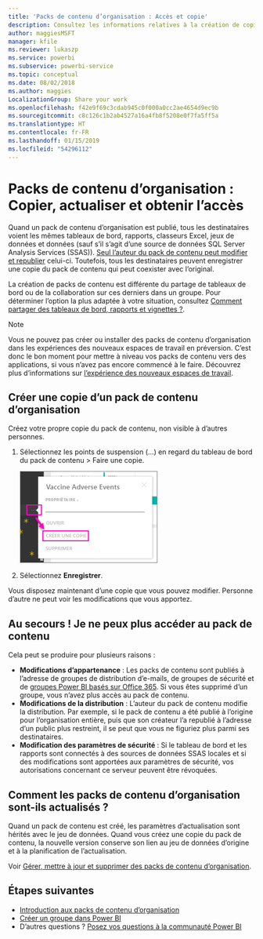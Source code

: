 ```yaml
---
title: 'Packs de contenu d’organisation : Accès et copie'
description: Consultez les informations relatives à la création de copies de packs de contenu d’organisation et à la résolution des problèmes d’accès à ces derniers dans Power BI
author: maggiesMSFT
manager: kfile
ms.reviewer: lukaszp
ms.service: powerbi
ms.subservice: powerbi-service
ms.topic: conceptual
ms.date: 08/02/2018
ms.author: maggies
LocalizationGroup: Share your work
ms.openlocfilehash: f42e9f69c3cdab945c0f000a0cc2ae4654d9ec9b
ms.sourcegitcommit: c8c126c1b2ab4527a16a4fb8f5208e0f7fa5ff5a
ms.translationtype: HT
ms.contentlocale: fr-FR
ms.lasthandoff: 01/15/2019
ms.locfileid: "54296112"
---
```

# <a name="organizational-content-packs-copy-refresh-and-get-access"></a>Packs de contenu d’organisation : Copier, actualiser et obtenir l’accès

Quand un pack de contenu d’organisation est publié, tous les destinataires voient les mêmes tableaux de bord, rapports, classeurs Excel, jeux de données et données (sauf s’il s’agit d’une source de données SQL Server Analysis Services (SSAS)).  [Seul l’auteur du pack de contenu peut modifier et republier](service-organizational-content-pack-manage-update-delete.md) celui-ci.  Toutefois, tous les destinataires peuvent enregistrer une copie du pack de contenu qui peut coexister avec l’original.

La création de packs de contenu est différente du partage de tableaux de bord ou de la collaboration sur ces derniers dans un groupe. Pour déterminer l’option la plus adaptée à votre situation, consultez [Comment partager des tableaux de bord, rapports et vignettes ?](service-how-to-collaborate-distribute-dashboards-reports.md).

> [!NOTE]
> Vous ne pouvez pas créer ou installer des packs de contenu d’organisation dans les expériences des nouveaux espaces de travail en préversion. C’est donc le bon moment pour mettre à niveau vos packs de contenu vers des applications, si vous n’avez pas encore commencé à le faire. Découvrez plus d’informations sur [l’expérience des nouveaux espaces de travail](service-create-the-new-workspaces.md).
> 

## <a name="create-a-copy-of-an-organizational-content-pack"></a>Créer une copie d’un pack de contenu d’organisation
Créez votre propre copie du pack de contenu, non visible à d’autres personnes.

1. Sélectionnez les points de suspension (...) en regard du tableau de bord du pack de contenu > Faire une copie.
   
    ![](media/service-organizational-content-pack-copy-refresh-access/power-bi-create-copy-organizational-content-pack.png)
2. Sélectionnez **Enregistrer**.  

Vous disposez maintenant d’une copie que vous pouvez modifier. Personne d’autre ne peut voir les modifications que vous apportez.

## <a name="help--i-can-no-longer-access-the-content-pack"></a>Au secours !  Je ne peux plus accéder au pack de contenu
Cela peut se produire pour plusieurs raisons :

* **Modifications d’appartenance** :  Les packs de contenu sont publiés à l’adresse de groupes de distribution d’e-mails, de groupes de sécurité et de [groupes Power BI basés sur Office 365](https://support.office.com/article/Create-a-group-in-Office-365-7124dc4c-1de9-40d4-b096-e8add19209e9).  Si vous êtes supprimé d’un groupe, vous n’avez plus accès au pack de contenu.
* **Modifications de la distribution** : L’auteur du pack de contenu modifie la distribution. Par exemple, si le pack de contenu a été publié à l’origine pour l’organisation entière, puis que son créateur l’a republié à l’adresse d’un public plus restreint, il se peut que vous ne figuriez plus parmi ses destinataires.
* **Modification des paramètres de sécurité** : Si le tableau de bord et les rapports sont connectés à des sources de données SSAS locales et si des modifications sont apportées aux paramètres de sécurité, vos autorisations concernant ce serveur peuvent être révoquées.

## <a name="how-are-organizational-content-packs-refreshed"></a>Comment les packs de contenu d’organisation sont-ils actualisés ?
Quand un pack de contenu est créé, les paramètres d’actualisation sont hérités avec le jeu de données.  Quand vous créez une copie du pack de contenu, la nouvelle version conserve son lien au jeu de données d’origine et à la planification de l’actualisation. 

Voir [Gérer, mettre à jour et supprimer des packs de contenu d’organisation](service-organizational-content-pack-manage-update-delete.md).

## <a name="next-steps"></a>Étapes suivantes
* [Introduction aux packs de contenu d’organisation](service-organizational-content-pack-introduction.md)
* [Créer un groupe dans Power BI](service-create-distribute-apps.md)
* D’autres questions ? [Posez vos questions à la communauté Power BI](http://community.powerbi.com/)

